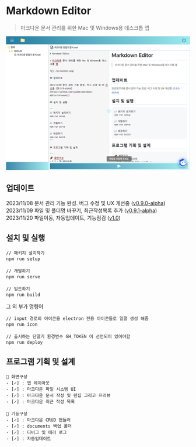 # Markdown Editor

> 마크다운 문서 관리를 위한 Mac 및 Windows용 데스크톱 앱

![](./screenshot.png)

## 업데이트

2023/11/08 문서 관리 기능 완성. 버그 수정 및 UX 개선중 ([v0.9.0-alpha](https://github.com/yuu2dev/markdown-editor/releases))  
2023/11/09 파일 및 폴더명 바꾸기, 최근작성목록 추가 ([v0.9.1-alpha](https://github.com/yuu2dev/markdown-editor/releases))  
2023/11/20 파일이동, 자동업데이트, 기능점검 ([v1.0](https://github.com/yuu2dev/markdown-editor/releases))

## 설치 및 실행

```
// 패키지 설치하기
npm run setup

// 개발하기
npm run serve

// 빌드하기
npm run build
```

그 외 부가 명령어

```
// input 경로의 아이콘을 electron 전용 아이콘들로 일괄 생성 해줌
npm run icon

// 출시하는 단말기 환경변수 GH_TOKEN 이 선언되어 있어야함
npm run deploy
```

## 프로그램 기획 및 설계

```
📌 화면구성
- [✓] : 앱 레이아웃
- [✓] : 마크다운 파일 시스템 UI
- [✓] : 마크다운 문서 작성 및 편집 그리고 프리뷰
- [✓] : 마크다운 최근 작성 목록

📌 기능구성
- [✓] : 마크다운 CRUD 핸들러
- [✓] : documents 백업 폴더
- [✓] : 디버그 및 에러 로그
- [✓] : 자동업데이트
```
